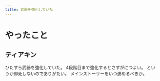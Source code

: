 ```yaml
---
title: 武器を強化していた
---
```


# やったこと

## ティアキン

ひたすら武器を強化していた。
4段階目まで強化するとさすがにつよい。
というか即死しないのでありがたい。
メインストーリーをいつ進めるべきか。
